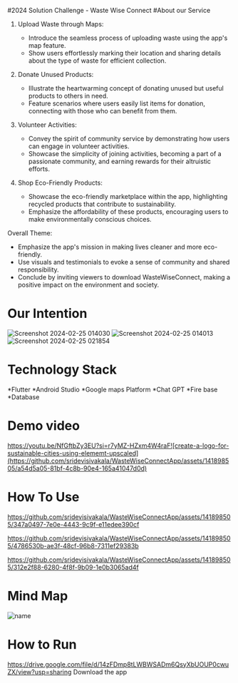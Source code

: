 #2024 Solution Challenge - Waste Wise Connect
#About our Service
1. Upload Waste through Maps:
   - Introduce the seamless process of uploading waste using the app's map feature.
   - Show users effortlessly marking their location and sharing details about the type of waste for efficient collection.

2. Donate Unused Products:
   - Illustrate the heartwarming concept of donating unused but useful products to others in need.
   - Feature scenarios where users easily list items for donation, connecting with those who can benefit from them.

3. Volunteer Activities:
   - Convey the spirit of community service by demonstrating how users can engage in volunteer activities.
   - Showcase the simplicity of joining activities, becoming a part of a passionate community, and earning rewards for their altruistic efforts.

4. Shop Eco-Friendly Products:
   - Showcase the eco-friendly marketplace within the app, highlighting recycled products that contribute to sustainability.
   - Emphasize the affordability of these products, encouraging users to make environmentally conscious choices.

Overall Theme:
   - Emphasize the app's mission in making lives cleaner and more eco-friendly.
   - Use visuals and testimonials to evoke a sense of community and shared responsibility.
   - Conclude by inviting viewers to download WasteWiseConnect, making a positive impact on the environment and society.
 # Our Intention
 ![Screenshot 2024-02-25 014030](https://github.com/sridevisivakala/WasteWiseConnectApp/assets/141898505/3a2ae090-9af1-4d93-baa4-8db655114aa9)
![Screenshot 2024-02-25 014013](https://github.com/sridevisivakala/WasteWiseConnectApp/assets/141898505/61a8f7bb-7a5e-427e-8be6-3e76bf769ea7)
![Screenshot 2024-02-25 021854](https://github.com/sridevisivakala/WasteWiseConnectApp/assets/141898505/d56ac720-137f-41d3-bfd9-6076224ca5bf)

# Technology Stack 


*Flutter
*Android Studio
*Google maps Platform 
*Chat GPT
*Fire base 
*Database

# Demo video 
https://youtu.be/NfGftbZy3EU?si=r7yMZ-HZxm4W4raF![create-a-logo-for-sustainable-cities-using-elememt-upscaled](https://github.com/sridevisivakala/WasteWiseConnectApp/assets/141898505/a54d5a05-81bf-4c8b-90e4-165a41047d0d)


# How To Use 




https://github.com/sridevisivakala/WasteWiseConnectApp/assets/141898505/347a0497-7e0e-4443-9c9f-e11edee390cf



https://github.com/sridevisivakala/WasteWiseConnectApp/assets/141898505/4786530b-ae3f-48cf-96b8-7311ef29383b



https://github.com/sridevisivakala/WasteWiseConnectApp/assets/141898505/312e2f88-6280-4f8f-9b09-1e0b3065ad4f


# Mind Map
![name](https://github.com/sridevisivakala/WasteWiseConnectApp/assets/141898505/28639a0f-d943-4420-a33c-e2dd9928d744)



# How to Run

https://drive.google.com/file/d/14zFDmp8tLWBWSADm6QsyXbUOUP0cwuZX/view?usp=sharing
Download the app 












